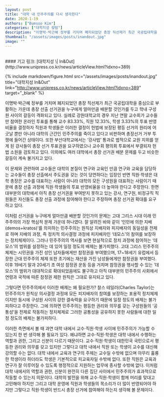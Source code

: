 ```yaml
---
layout: post
title: "대학 내 민주주의를 다시 생각한다"
date: 2020-1-19
authors: ["Bumsoo Kim"]
categories: ["대학지성 칼럼"]
description: "이명박·박근혜 정부를 거치며 폐지되었던 총장 직선제가 최근 국공립대학을 중심으로 부활하는 가운데 총장 선출 선거권을 누구에게 얼마만큼 배분할 것인가를 두고 학내 구성원 사이의 갈등이 격화되고 있다."
thumbnail: "/assets/images/posts/inandout.jpg"
image: ""
---
```


<br>
#### 기고 링크: [대학지성 \| In&Out](http://www.unipress.co.kr/news/articleView.html?idxno=389)

{% include markdown/figure.html src="/assets/images/posts/inandout.jpg" title="대학지성 In&Out" link="http://www.unipress.co.kr/news/articleView.html?idxno=389" target="_blank" %}

이명박·박근혜 정부를 거치며 폐지되었던 총장 직선제가 최근 국공립대학을 중심으로 부활하는 가운데 총장 선출 선거권을 누구에게 얼마만큼 배분할 것인가를 두고 학내 구성원 사이의 갈등이 격화되고 있다. 실례로 강원대학교의 경우 지난 연말 교수회가 교수들만 참여한 온라인 투표를 통해 교수 83.33%, 직원 12.33%, 학생 3.33%의 투표 반영비율을 결정하자 직원과 학생들은 이러한 결정이 헌법에 보장된 평등 선거의 원리에 어긋날 뿐만 아니라 대학의 근간인 민주주의를 죽이고 있다고 비판하며 총장선거 거부 투쟁에 들어간 상태이다. 또한 부산대학교에서는 ‘강사법’ 통과로 법적으로 교원 지위를 얻게 된 강사들이 총장 선거 투표권을 요구하였으나 교수회 평의회 투표에서 부결되자 헌법 소원을 검토하고 있다. 이외에도 여러 대학에서 총장 선거권 배분 문제를 두고 비슷한 갈등이 계속 불거지고 있다.

이 문제와 관련하여 교수들은 대학의 본질이 연구와 교육인 만큼 연구와 교육을 담당하는 교수들이 총장 선출에서 주도권을 갖는 것이 당연하다는 입장인 반면 직원·학생은 대학 총장은 교수를 대표하는 사람이 아니라 대학의 모든 구성원을 대표하는 사람이기 때문에 총장 선출 과정에 직원·학생들의 투표 반영비율을 더 높여야 한다고 주장한다. 한편 대부분의 대학에서 아직 총장 선거권을 부여받지 못하고 있는 강사, 연구원, 비정규직 직원들은 자신들도 총장 선출 과정에 참여해야 한다고 주장하며 총장 선거권 확대를 요구하고 있다.

이처럼 선거권을 누구에게 얼마만큼 배분할 것인가의 문제는 고대 그리스 시대 이래 민주주의의 가장 핵심적 문제 가운데 하나였다. 잘 알려진 바와 같이 ‘인민에 의한 지배(demos+kratos)’를 의미하는 민주주의는 원칙상 지배자와 피지배자의 동일성을 전제로 하며 지배의 과정, 즉 정치적 의사결정 과정에 피지배자인 ‘데모스’의 참여를 보장하는 정치체제이다. 그러나 민주주의의 역사를 보면 현실적으로 정치 과정에 참여하는 ‘데모스’의 범위를 설정하는 데 있어 일정 정도의 배제는 불가피했다. 고대 그리스 민주주의 체제는 시민권을 가진 성인 남자들에게만 참정권을 부여했으며, 17~18세기 유럽에서 등장한 근대 민주주의 체제 또한 초기에는 재산을 가진 남성들에게만 참정권을 부여했다. 이후 19세기 말과 20세기 초 여성 참정권 운동 등을 거치며 참정권을 행사할 수 있는 ‘데모스’의 범위가 대대적으로 확대되었음에도 불구하고 아직 대부분의 민주주의 사회에서 연령과 국적에 따른 참정권 제한 원칙은 그대로 유지되고 있다.

그렇다면 민주주의에서 이러한 배제는 왜 필요한가? 찰스 테일러(Charles Taylor)는 민주주의가 원칙상 의사결정 과정에 모든 피지배자의 참여를 보장하는 포용적 정치체제이지만 동시에 구성원 사이의 강한 결속력을 요구하기 때문에 일정 정도의 배제는 불가피하다고 주장한다. 그에 의하면 민주주의는 평등한 권리와 의무를 갖는 구성원들의 ‘공통성’을 전제로 작동하는 정치체제로 그러한 공통성을 공유하지 못한 사람들에 대한 일정 정도의 배제는 불가피하다.

이러한 측면에서 볼 때 과연 대학 내에서 교수·직원·학생 사이에 민주주의가 가능할 수 있는지 한 번 생각해 볼 필요가 있다. 왜냐하면 교수·직원·학생은 대학 내에서 수행하는 역할과 권한, 그리고 신분이 다르기 때문이다. 교수·직원·학생이 대한민국 국민으로서 평등한 권리와 의무를 갖고 있지만 그렇다고 대학 내에서 직원 또는 학생이 교수를 대신해 강의할 수는 없다. 대학 내에서 교육과 연구의 주체는 교수일 수밖에 없으며 아무리 훌륭한 학생이라 하더라도 학생은 기본적으로 피교육자일 수밖에 없다. 또한 직원은 교육과 연구가 잘 이루어질 수 있도록 행정적으로 지원하는 업무에 종사할 수밖에 없다. 이처럼 대학 내에서의 역할과 권한, 신분이 완전히 다른 집단 사이에서 민주주의가 효과적으로 작동할 수 있는지 의문이다. 대학의 발전을 위해 교수·직원·학생이 함께 머리를 맞대고 고민해야 하지만 그리고 대학 운영에 직원과 학생들의 목소리가 더 많이 반영되어야 하지만 그렇다고 직원·학생이 반드시 총장 선거에 참여해야 하는지 생각해 볼 문제이다.

<br>
